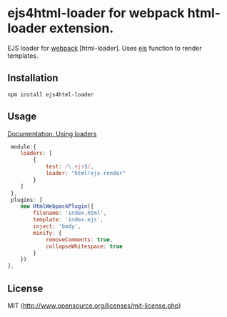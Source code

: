 # ejs4html-loader for webpack html-loader extension.

EJS loader for [webpack](http://webpack.github.io/) [html-loader]. Uses [ejs](https://github.com/mde/ejs) function to render templates.


## Installation

`npm install ejs4html-loader`

## Usage

[Documentation: Using loaders](http://webpack.github.io/docs/using-loaders.html)

``` javascript
 module:{
 	loaders: [
 		{
 			test: /\.ejs$/,
 			loader: "html!ejs-render"
 		}
 	]
 },
 plugins: [
	new HtmlWebpackPlugin({
		filename: 'index.html',
		template: 'index.ejs', 
		inject: 'body', 
		minify: { 
			removeComments: true,
			collapseWhitespace: true
		}
	})
],
```

## License

MIT (http://www.opensource.org/licenses/mit-license.php)




